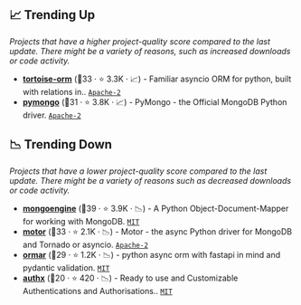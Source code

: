 ## 📈 Trending Up

_Projects that have a higher project-quality score compared to the last update. There might be a variety of reasons, such as increased downloads or code activity._

- <b><a href="https://github.com/tortoise/tortoise-orm">tortoise-orm</a></b> (🥈33 ·  ⭐ 3.3K · 📈) - Familiar asyncio ORM for python, built with relations in.. <code><a href="http://bit.ly/3nYMfla">Apache-2</a></code>
- <b><a href="https://github.com/mongodb/mongo-python-driver">pymongo</a></b> (🥉31 ·  ⭐ 3.8K · 📈) - PyMongo - the Official MongoDB Python driver. <code><a href="http://bit.ly/3nYMfla">Apache-2</a></code>

## 📉 Trending Down

_Projects that have a lower project-quality score compared to the last update. There might be a variety of reasons such as decreased downloads or code activity._

- <b><a href="https://github.com/MongoEngine/mongoengine">mongoengine</a></b> (🥇39 ·  ⭐ 3.9K · 📉) - A Python Object-Document-Mapper for working with MongoDB. <code><a href="http://bit.ly/34MBwT8">MIT</a></code>
- <b><a href="https://github.com/mongodb/motor">motor</a></b> (🥈33 ·  ⭐ 2.1K · 📉) - Motor - the async Python driver for MongoDB and Tornado or asyncio. <code><a href="http://bit.ly/3nYMfla">Apache-2</a></code>
- <b><a href="https://github.com/collerek/ormar">ormar</a></b> (🥈29 ·  ⭐ 1.2K · 📉) - python async orm with fastapi in mind and pydantic validation. <code><a href="http://bit.ly/34MBwT8">MIT</a></code>
- <b><a href="https://github.com/yezz123/authx">authx</a></b> (🥈20 ·  ⭐ 420 · 📉) - Ready to use and Customizable Authentications and Authorisations.. <code><a href="http://bit.ly/34MBwT8">MIT</a></code>

